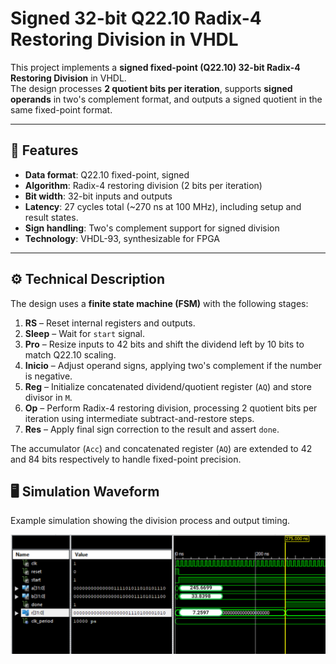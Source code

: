 # Signed 32-bit Q22.10 Radix-4 Restoring Division in VHDL

This project implements a **signed fixed-point (Q22.10) 32-bit Radix-4 Restoring Division** in VHDL.  
The design processes **2 quotient bits per iteration**, supports **signed operands** in two's complement format, and outputs a signed quotient in the same fixed-point format.

---

## 🚀 Features
- **Data format**: Q22.10 fixed-point, signed
- **Algorithm**: Radix-4 restoring division (2 bits per iteration)
- **Bit width**: 32-bit inputs and outputs
- **Latency**: 27 cycles total (~270 ns at 100 MHz), including setup and result states.
- **Sign handling**: Two's complement support for signed division
- **Technology**: VHDL-93, synthesizable for FPGA

---

## ⚙ Technical Description
The design uses a **finite state machine (FSM)** with the following stages:

1. **RS** – Reset internal registers and outputs.
2. **Sleep** – Wait for `start` signal.
3. **Pro** – Resize inputs to 42 bits and shift the dividend left by 10 bits to match Q22.10 scaling.
4. **Inicio** – Adjust operand signs, applying two's complement if the number is negative.
5. **Reg** – Initialize concatenated dividend/quotient register (`AQ`) and store divisor in `M`.
6. **Op** – Perform Radix-4 restoring division, processing 2 quotient bits per iteration using intermediate subtract-and-restore steps.
7. **Res** – Apply final sign correction to the result and assert `done`.

The accumulator (`Acc`) and concatenated register (`AQ`) are extended to 42 and 84 bits respectively to handle fixed-point precision.


## 🖥 Simulation Waveform
Example simulation showing the division process and output timing.

![Simulation waveform](img/rdiv_simwave.png)

